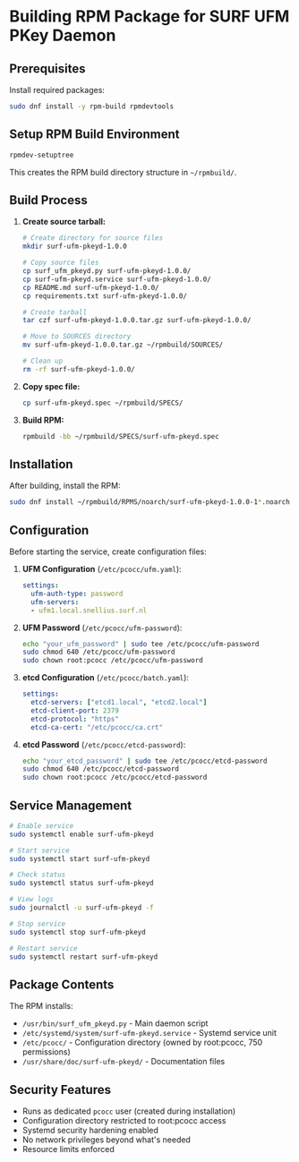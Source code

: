 # Building RPM Package for SURF UFM PKey Daemon

## Prerequisites

Install required packages:

```bash
sudo dnf install -y rpm-build rpmdevtools
```

## Setup RPM Build Environment

```bash
rpmdev-setuptree
```

This creates the RPM build directory structure in `~/rpmbuild/`.

## Build Process

1. **Create source tarball:**
   ```bash
   # Create directory for source files
   mkdir surf-ufm-pkeyd-1.0.0
   
   # Copy source files
   cp surf_ufm_pkeyd.py surf-ufm-pkeyd-1.0.0/
   cp surf-ufm-pkeyd.service surf-ufm-pkeyd-1.0.0/
   cp README.md surf-ufm-pkeyd-1.0.0/
   cp requirements.txt surf-ufm-pkeyd-1.0.0/
   
   # Create tarball
   tar czf surf-ufm-pkeyd-1.0.0.tar.gz surf-ufm-pkeyd-1.0.0/
   
   # Move to SOURCES directory
   mv surf-ufm-pkeyd-1.0.0.tar.gz ~/rpmbuild/SOURCES/
   
   # Clean up
   rm -rf surf-ufm-pkeyd-1.0.0/
   ```

2. **Copy spec file:**
   ```bash
   cp surf-ufm-pkeyd.spec ~/rpmbuild/SPECS/
   ```

3. **Build RPM:**
   ```bash
   rpmbuild -bb ~/rpmbuild/SPECS/surf-ufm-pkeyd.spec
   ```

## Installation

After building, install the RPM:

```bash
sudo dnf install ~/rpmbuild/RPMS/noarch/surf-ufm-pkeyd-1.0.0-1*.noarch.rpm
```

## Configuration

Before starting the service, create configuration files:

1. **UFM Configuration** (`/etc/pcocc/ufm.yaml`):
   ```yaml
   settings:
     ufm-auth-type: password
     ufm-servers:
     - ufm1.local.snellius.surf.nl
   ```

2. **UFM Password** (`/etc/pcocc/ufm-password`):
   ```bash
   echo "your_ufm_password" | sudo tee /etc/pcocc/ufm-password
   sudo chmod 640 /etc/pcocc/ufm-password
   sudo chown root:pcocc /etc/pcocc/ufm-password
   ```

3. **etcd Configuration** (`/etc/pcocc/batch.yaml`):
   ```yaml
   settings:
     etcd-servers: ["etcd1.local", "etcd2.local"]
     etcd-client-port: 2379
     etcd-protocol: "https"
     etcd-ca-cert: "/etc/pcocc/ca.crt"
   ```

4. **etcd Password** (`/etc/pcocc/etcd-password`):
   ```bash
   echo "your_etcd_password" | sudo tee /etc/pcocc/etcd-password
   sudo chmod 640 /etc/pcocc/etcd-password
   sudo chown root:pcocc /etc/pcocc/etcd-password
   ```

## Service Management

```bash
# Enable service
sudo systemctl enable surf-ufm-pkeyd

# Start service
sudo systemctl start surf-ufm-pkeyd

# Check status
sudo systemctl status surf-ufm-pkeyd

# View logs
sudo journalctl -u surf-ufm-pkeyd -f

# Stop service
sudo systemctl stop surf-ufm-pkeyd

# Restart service
sudo systemctl restart surf-ufm-pkeyd
```

## Package Contents

The RPM installs:

- `/usr/bin/surf_ufm_pkeyd.py` - Main daemon script
- `/etc/systemd/system/surf-ufm-pkeyd.service` - Systemd service unit
- `/etc/pcocc/` - Configuration directory (owned by root:pcocc, 750 permissions)
- `/usr/share/doc/surf-ufm-pkeyd/` - Documentation files

## Security Features

- Runs as dedicated `pcocc` user (created during installation)
- Configuration directory restricted to root:pcocc access
- Systemd security hardening enabled
- No network privileges beyond what's needed
- Resource limits enforced